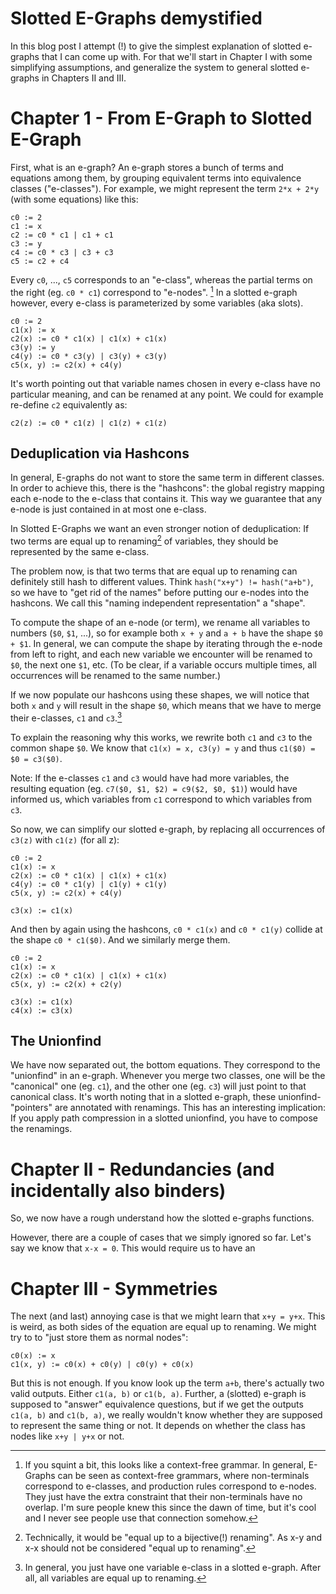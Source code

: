 Slotted E-Graphs demystified
============================

In this blog post I attempt (!) to give the simplest explanation of slotted e-graphs that I can come up with.
For that we'll start in Chapter I with some simplifying assumptions, and generalize the system to general slotted e-graphs in Chapters II and III.

# Chapter 1 - From E-Graph to Slotted E-Graph
First, what is an e-graph?
An e-graph stores a bunch of terms and equations among them, by grouping equivalent terms into equivalence classes ("e-classes").
For example, we might represent the term `2*x + 2*y` (with some equations) like this:

```
c0 := 2
c1 := x
c2 := c0 * c1 | c1 + c1
c3 := y
c4 := c0 * c3 | c3 + c3
c5 := c2 + c4
```

Every `c0`, ..., `c5` corresponds to an "e-class", whereas the partial terms on the right (eg. `c0 * c1`) correspond to "e-nodes". [^grammar]
In a slotted e-graph however, every e-class is parameterized by some variables (aka slots).

```
c0 := 2
c1(x) := x
c2(x) := c0 * c1(x) | c1(x) + c1(x)
c3(y) := y
c4(y) := c0 * c3(y) | c3(y) + c3(y)
c5(x, y) := c2(x) + c4(y)
```

It's worth pointing out that variable names chosen in every e-class have no particular meaning, and can be renamed at any point.
We could for example re-define `c2` equivalently as:
```
c2(z) := c0 * c1(z) | c1(z) + c1(z)
```

## Deduplication via Hashcons

In general, E-graphs do not want to store the same term in different classes.
In order to achieve this, there is the "hashcons": the global registry mapping each e-node to the e-class that contains it.
This way we guarantee that any e-node is just contained in at most one e-class.

In Slotted E-Graphs we want an even stronger notion of deduplication:
If two terms are equal up to renaming[^bij] of variables, they should be represented by the same e-class.

The problem now, is that two terms that are equal up to renaming can definitely still hash to different values. Think `hash("x+y") != hash("a+b")`,
so we have to "get rid of the names" before putting our e-nodes into the hashcons. We call this "naming independent representation" a "shape".

To compute the shape of an e-node (or term), we rename all variables to numbers (`$0`, `$1`, ...), so for example both `x + y` and `a + b` have the shape `$0 + $1`.
In general, we can compute the shape by iterating through the e-node from left to right, and each new variable we encounter will be renamed to `$0`, the next one `$1`, etc.
(To be clear, if a variable occurs multiple times, all occurrences will be renamed to the same number.)

If we now populate our hashcons using these shapes, we will notice that both `x` and `y` will result in the shape `$0`, which means that we have to merge their e-classes, `c1` and `c3`.[^one-var-eclass]

To explain the reasoning why this works, we rewrite both `c1` and `c3` to the common shape `$0`.
We know that `c1(x) = x, c3(y) = y` and thus `c1($0) = $0 = c3($0)`.

Note: If the e-classes `c1` and `c3` would have had more variables, the resulting equation (eg. `c7($0, $1, $2) = c9($2, $0, $1)`) would have informed us, which variables from `c1` correspond to which variables from `c3`.

So now, we can simplify our slotted e-graph, by replacing all occurrences of `c3(z)` with `c1(z)` (for all z):

```
c0 := 2
c1(x) := x
c2(x) := c0 * c1(x) | c1(x) + c1(x)
c4(y) := c0 * c1(y) | c1(y) + c1(y)
c5(x, y) := c2(x) + c4(y)

c3(x) := c1(x)
```

And then by again using the hashcons, `c0 * c1(x)` and `c0 * c1(y)` collide at the shape `c0 * c1($0)`. And we similarly merge them.

```
c0 := 2
c1(x) := x
c2(x) := c0 * c1(x) | c1(x) + c1(x)
c5(x, y) := c2(x) + c2(y)

c3(x) := c1(x)
c4(x) := c3(x)
```

## The Unionfind

We have now separated out, the bottom equations. They correspond to the "unionfind" in an e-graph.
Whenever you merge two classes, one will be the "canonical" one (eg. `c1`), and the other one (eg. `c3`) will just point to that canonical class.
It's worth noting that in a slotted e-graph, these unionfind-"pointers" are annotated with renamings.
This has an interesting implication: If you apply path compression in a slotted unionfind, you have to compose the renamings.

# Chapter II - Redundancies (and incidentally also binders)
So, we now have a rough understand how the slotted e-graphs functions.

However, there are a couple of cases that we simply ignored so far.
Let's say we know that `x-x = 0`. This would require us to have an 

# Chapter III - Symmetries
The next (and last) annoying case is that we might learn that `x+y = y+x`.
This is weird, as both sides of the equation are equal up to renaming.
We might try to to "just store them as normal nodes":

```
c0(x) := x
c1(x, y) := c0(x) + c0(y) | c0(y) + c0(x)
```

But this is not enough.
If you know look up the term `a+b`, there's actually two valid outputs. Either `c1(a, b)` or `c1(b, a)`.
Further, a (slotted) e-graph is supposed to "answer" equivalence questions, but if we get the outputs `c1(a, b)` and `c1(b, a)`, we really wouldn't know whether they are supposed to represent the same thing or not.
It depends on whether the class has nodes like `x+y | y+x` or not.

[^bij]: Technically, it would be "equal up to a bijective(!) renaming". As x-y and x-x should not be considered "equal up to renaming".
[^grammar]: If you squint a bit, this looks like a context-free grammar. In general, E-Graphs can be seen as context-free grammars, where non-terminals correspond to e-classes, and production rules correspond to e-nodes. They just have the extra constraint that their non-terminals have no overlap. I'm sure people knew this since the dawn of time, but it's cool and I never see people use that connection somehow.
[^one-var-eclass]: In general, you just have one variable e-class in a slotted e-graph. After all, all variables are equal up to renaming.
